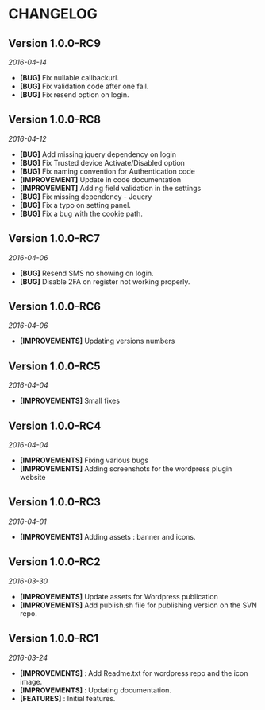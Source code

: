 CHANGELOG
=========

## Version 1.0.0-RC9
_2016-04-14_
- **[BUG]** Fix nullable callbackurl.
- **[BUG]** Fix validation code after one fail.
- **[BUG]** Fix resend option on login.

## Version 1.0.0-RC8
_2016-04-12_
- **[BUG]** Add missing jquery dependency on login
- **[BUG]** Fix Trusted device Activate/Disabled option
- **[BUG]** Fix naming convention for Authentication code
- **[IMPROVEMENT]** Update in code documentation
- **[IMPROVEMENT]** Adding field validation in the settings
- **[BUG]** Fix missing dependency - Jquery
- **[BUG]** Fix a typo on setting panel.
- **[BUG]** Fix a bug with the cookie path.

## Version 1.0.0-RC7
_2016-04-06_
- **[BUG]** Resend SMS no showing on login.
- **[BUG]** Disable 2FA on register not working properly.

## Version 1.0.0-RC6
_2016-04-06_
- **[IMPROVEMENTS]** Updating versions numbers

## Version 1.0.0-RC5
_2016-04-04_
- **[IMPROVEMENTS]** Small fixes

## Version 1.0.0-RC4
_2016-04-04_
- **[IMPROVEMENTS]** Fixing various bugs
- **[IMPROVEMENTS]** Adding screenshots for the wordpress plugin website

## Version 1.0.0-RC3
_2016-04-01_
- **[IMPROVEMENTS]** Adding assets : banner and icons.

## Version 1.0.0-RC2
_2016-03-30_
- **[IMPROVEMENTS]** Update assets for Wordpress publication
- **[IMPROVEMENTS]** Add publish.sh file for publishing version on the SVN repo.

## Version 1.0.0-RC1
_2016-03-24_
- **[IMPROVEMENTS]** : Add Readme.txt for wordpress repo and the icon image.
- **[IMPROVEMENTS]** : Updating documentation.
- **[FEATURES]** : Initial features.
